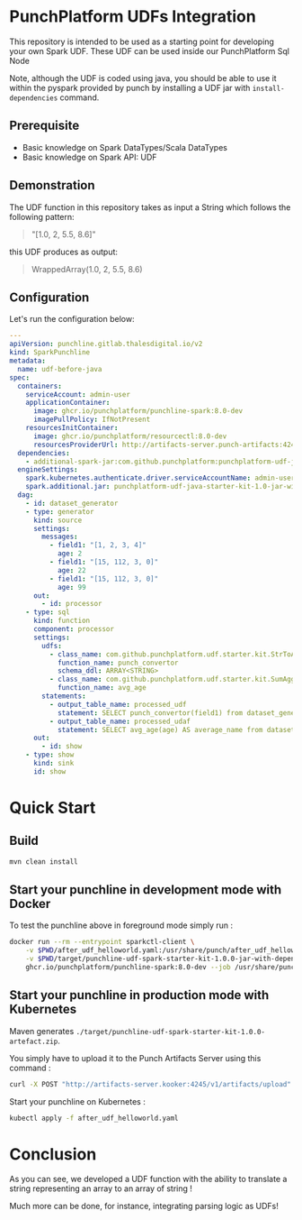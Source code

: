 # PunchPlatform UDFs Integration

This repository is intended to be used as a starting point for developing your own Spark UDF. These UDF can be used
inside our PunchPlatform Sql Node

Note, although the UDF is coded using java, you should be able to use it within the pyspark provided by punch by
installing a UDF jar with `install-dependencies` command.

## Prerequisite

- Basic knowledge on Spark DataTypes/Scala DataTypes
- Basic knowledge on Spark API: UDF

## Demonstration

The UDF function in this repository takes as input a String which follows the following pattern:

> "[1.0, 2, 5.5, 8.6]"

this UDF produces as output:

> WrappedArray(1.0, 2, 5.5, 8.6)

## Configuration

Let's run the configuration below:

```yaml
---
apiVersion: punchline.gitlab.thalesdigital.io/v2
kind: SparkPunchline
metadata:
  name: udf-before-java
spec:
  containers:
    serviceAccount: admin-user
    applicationContainer:
      image: ghcr.io/punchplatform/punchline-spark:8.0-dev
      imagePullPolicy: IfNotPresent
    resourcesInitContainer:
      image: ghcr.io/punchplatform/resourcectl:8.0-dev
      resourcesProviderUrl: http://artifacts-server.punch-artifacts:4245
  dependencies:
    - additional-spark-jar:com.github.punchplatform:punchplatform-udf-java-starter-kit:1.0.0
  engineSettings:
    spark.kubernetes.authenticate.driver.serviceAccountName: admin-user
    spark.additional.jar: punchplatform-udf-java-starter-kit-1.0-jar-with-dependencies.jar
  dag:
    - id: dataset_generator
    - type: generator
      kind: source
      settings:
        messages:
          - field1: "[1, 2, 3, 4]"
            age: 2
          - field1: "[15, 112, 3, 0]"
            age: 22
          - field1: "[15, 112, 3, 0]"
            age: 99
      out:
        - id: processor
    - type: sql
      kind: function
      component: processor
      settings:
        udfs:
          - class_name: com.github.punchplatform.udf.starter.kit.StrToArrayString
            function_name: punch_convertor
            schema_ddl: ARRAY<STRING>
          - class_name: com.github.punchplatform.udf.starter.kit.SumAggregate
            function_name: avg_age
        statements:
          - output_table_name: processed_udf
            statement: SELECT punch_convertor(field1) from dataset_generator_default
          - output_table_name: processed_udaf
            statement: SELECT avg_age(age) AS average_name from dataset_generator_default
      out:
        - id: show
    - type: show
      kind: sink
      id: show
```

# Quick Start

## Build

```sh
mvn clean install
```

## Start your punchline in development mode with Docker


To test the punchline above in foreground mode simply run :

```sh
docker run --rm --entrypoint sparkctl-client \
    -v $PWD/after_udf_helloworld.yaml:/usr/share/punch/after_udf_helloworld.yaml \
    -v $PWD/target/punchline-udf-spark-starter-kit-1.0.0-jar-with-dependencies.jar:/usr/share/punch/extlib/punchline-udf-spark-starter-kit-1.0.0-jar-with-dependencies.jar \
    ghcr.io/punchplatform/punchline-spark:8.0-dev --job /usr/share/punch/after_udf_helloworld.yaml
```

## Start your punchline in production mode with Kubernetes

Maven generates `./target/punchline-udf-spark-starter-kit-1.0.0-artefact.zip`.

You simply have to upload it to the Punch Artifacts Server using this command :
```sh
curl -X POST "http://artifacts-server.kooker:4245/v1/artifacts/upload" -F artifact=@target/punchline-udf-spark-starter-kit-1.0.0-artefact.zip -F override=true
```

Start your punchline on Kubernetes :
```sh
kubectl apply -f after_udf_helloworld.yaml
```

# Conclusion

As you can see, we developed a UDF function with the ability to translate a string representing an array to an array of
string !

Much more can be done, for instance, integrating parsing logic as UDFs!

